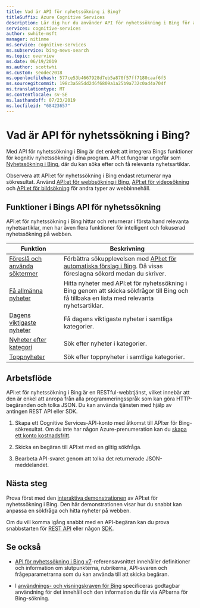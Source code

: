 ```yaml
---
title: Vad är API för nyhetssökning i Bing?
titleSuffix: Azure Cognitive Services
description: Lär dig hur du använder API för nyhetssökning i Bing för att söka på webben efter aktuella rubriker över kategorier, inklusive rubriker och trend ämnen.
services: cognitive-services
author: swhite-msft
manager: nitinme
ms.service: cognitive-services
ms.subservice: bing-news-search
ms.topic: overview
ms.date: 06/19/2019
ms.author: scottwhi
ms.custom: seodec2018
ms.openlocfilehash: 577ce53b4667928d7eb5a870f57ff7180caaf6f5
ms.sourcegitcommit: 198c3a585dd2d6f6809a1a25b9a732c0ad4a704f
ms.translationtype: MT
ms.contentlocale: sv-SE
ms.lasthandoff: 07/23/2019
ms.locfileid: "68423657"
---
```

# <a name="what-is-the-bing-news-search-api"></a>Vad är API för nyhetssökning i Bing?

Med API för nyhetssökning i Bing är det enkelt att integrera Bings funktioner för kognitiv nyhetssökning i dina program. API:et fungerar ungefär som [Nyhetssökning i Bing](https://www.bing.com/news), där du kan söka efter och få relevanta nyhetsartiklar.

Observera att API:et för nyhetssökning i Bing endast returnerar nya sökresultat. Använd [API:et för webbsökning i Bing](../bing-web-search/search-the-web.md), [API:et för videosökning](../bing-video-search/search-the-web.md) och [API:et för bildsökning](../bing-image-search/overview.md) för andra typer av webbinnehåll.

## <a name="bing-news-search-api-features"></a>Funktioner i Bings API för nyhetssökning

API:et för nyhetssökning i Bing hittar och returnerar i första hand relevanta nyhetsartiklar, men har även flera funktioner för intelligent och fokuserad nyhetssökning på webben.

|Funktion  |Beskrivning  |
|---------|---------|
|[Föreslå och använda söktermer](concepts/search-for-news.md#suggest-and-use-search-terms)     | Förbättra sökupplevelsen med [API:et för automatiska förslag i Bing](../bing-autosuggest/get-suggested-search-terms.md). Då visas föreslagna sökord medan du skriver.         |
|[Få allmänna nyheter](concepts/search-for-news.md#get-general-news)     | Hitta nyheter med API:et för nyhetssökning i Bing genom att skicka sökfrågor till Bing och få tillbaka en lista med relevanta nyhetsartiklar.           |
|[Dagens viktigaste nyheter](concepts/search-for-news.md#get-todays-top-news)      | Få dagens viktigaste nyheter i samtliga kategorier.       |
|[Nyheter efter kategori](concepts/search-for-news.md)     | Sök efter nyheter i kategorier.        | 
|[Toppnyheter](concepts/search-for-news.md)     | Sök efter toppnyheter i samtliga kategorier.         |

## <a name="workflow"></a>Arbetsflöde

API:et för nyhetssökning i Bing är en RESTful-webbtjänst, vilket innebär att den är enkel att anropa från alla programmeringsspråk som kan göra HTTP-begäranden och tolka JSON. Du kan använda tjänsten med hjälp av antingen REST API eller SDK.

1. Skapa ett Cognitive Services-API-konto med åtkomst till API:er för Bing-sökresultat. Om du inte har någon Azure-prenumeration kan du [skapa ett konto kostnadsfritt](https://azure.microsoft.com/try/cognitive-services/?api=bing-web-news-api).

2. Skicka en begäran till API:et med en giltig sökfråga.

3. Bearbeta API-svaret genom att tolka det returnerade JSON-meddelandet.

## <a name="next-steps"></a>Nästa steg

Prova först med den [interaktiva demonstrationen](https://azure.microsoft.com/services/cognitive-services/bing-news-search-api/) av API:et för nyhetssökning i Bing. Den här demonstrationen visar hur du snabbt kan anpassa en sökfråga och hitta nyheter på webben.

Om du vill komma igång snabbt med en API-begäran kan du prova snabbstarten för [REST API](quickstart.md) eller någon [SDK](sdk.md).

## <a name="see-also"></a>Se också

* [API för nyhetssökning i Bing v7](https://docs.microsoft.com/rest/api/cognitiveservices-bingsearch/bing-news-api-v7-reference)-referensavsnittet innehåller definitioner och information om slutpunkterna, rubrikerna, API-svaren och frågeparametrarna som du kan använda till att skicka begäran.

* I [användnings- och visningskraven för Bing](./useanddisplayrequirements.md) specificeras godtagbar användning för det innehåll och den information du får via API:erna för Bing-sökning.
